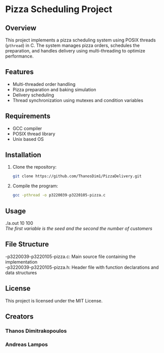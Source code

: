 # Pizza Scheduling Project

## Overview
This project implements a pizza scheduling system using POSIX threads (`pthread`) in C. The system manages pizza orders, schedules the preparation, and handles delivery using multi-threading to optimize performance.

## Features
- Multi-threaded order handling
- Pizza preparation and baking simulation
- Delivery scheduling
- Thread synchronization using mutexes and condition variables

## Requirements
- GCC compiler
- POSIX thread library
- Unix based OS

## Installation
1. Clone the repository:
   ```bash
   git clone https://github.com/ThanosDim1/PizzaDelivery.git
2. Compile the program:
   ```bash
   gcc -pthread -o p3220039-p3220105-pizza.c

## Usage 
./a.out 10 100     
_The first variable is the seed and the second the number of customers_

## File Structure
-p3220039-p3220105-pizza.c: Main source file containing the implementation         
-p3220039-p3220105-pizza.h: Header file with function declarations and data structures

## License
This project is licensed under the MIT License.

## Creators
### Thanos Dimitrakopoulos
### Andreas Lampos



